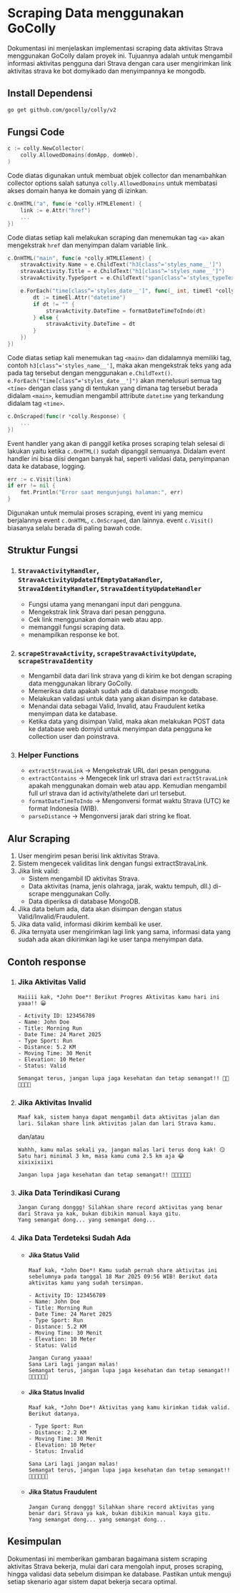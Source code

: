 # Scraping Data menggunakan GoColly

Dokumentasi ini menjelaskan implementasi scraping data aktivitas Strava menggunakan GoColly dalam proyek ini. Tujuannya adalah untuk mengambil informasi aktivitas pengguna dari Strava dengan cara user mengirimkan link aktivitas strava ke bot domyikado dan menyimpannya ke mongodb.

## Install Dependensi

```bash
go get github.com/gocolly/colly/v2
```

## Fungsi Code

```go
c := colly.NewCollector(
    colly.AllowedDomains(domApp, domWeb),
)

```

Code diatas digunakan untuk membuat objek collector dan menambahkan collector options salah satunya `colly.AllowedDomains` untuk membatasi akses domain hanya ke domain yang di izinkan.

```go
c.OnHTML("a", func(e *colly.HTMLElement) {
	link := e.Attr("href")
    ...
})
```

Code diatas setiap kali melakukan scraping dan menemukan tag `<a>` akan mengekstrak `href` dan menyimpan dalam variable link.

```go
c.OnHTML("main", func(e *colly.HTMLElement) {
	stravaActivity.Name = e.ChildText("h3[class^='styles_name__']")
	stravaActivity.Title = e.ChildText("h1[class^='styles_name__']")
	stravaActivity.TypeSport = e.ChildText("span[class^='styles_typeText__']")

	e.ForEach("time[class^='styles_date__']", func(_ int, timeEl *colly.HTMLElement) {
		dt := timeEl.Attr("datetime")
		if dt != "" {
			stravaActivity.DateTime = formatDateTimeToIndo(dt)
		} else {
			stravaActivity.DateTime = dt
		}
	})
})
```

Code diatas setiap kali menemukan tag `<main>` dan didalamnya memiliki tag, contoh `h3[class^='styles_name__']`, maka akan mengekstrak teks yang ada pada tag tersebut dengan menggunakan `e.ChildText()`. `e.ForEach("time[class^='styles_date__']")` akan menelusuri semua tag `<time>` dengan class yang di tentukan yang dimana tag tersebut berada didalam `<main>`, kemudian mengambil attribute `datetime` yang terkandung didalam tag `<time>`.

```go
c.OnScraped(func(r *colly.Response) {
    ...
})
```

Event handler yang akan di panggil ketika proses scraping telah selesai di lakukan yaitu ketika `c.OnHTML()` sudah dipanggil semuanya. Didalam event handler ini bisa diisi dengan banyak hal, seperti validasi data, penyimpanan data ke database, logging.

```go
err := c.Visit(link)
if err != nil {
    fmt.Println("Error saat mengunjungi halaman:", err)
}
```

Digunakan untuk memulai proses scraping, event ini yang memicu berjalannya event `c.OnHTML`, `c.OnScraped`, dan lainnya. event `c.Visit()` biasanya selalu berada di paling bawah code.

## Struktur Fungsi

1. ### `StravaActivityHandler`, `StravaActivityUpdateIfEmptyDataHandler`, `StravaIdentityHandler`, `StravaIdentityUpdateHandler`

    - Fungsi utama yang menangani input dari pengguna.
    - Mengekstrak link Strava dari pesan pengguna.
    - Cek link menggunakan domain web atau app.
    - memanggil fungsi scraping data.
    - menampilkan response ke bot.

2. ### `scrapeStravaActivity`, `scrapeStravaActivityUpdate`, `scrapeStravaIdentity`

    - Mengambil data dari link strava yang di kirim ke bot dengan scraping data menggunakan library GoColly.
    - Memeriksa data apakah sudah ada di database mongodb.
    - Melakukan validasi untuk data yang akan disimpan ke database.
    - Menandai data sebagai Valid, Invalid, atau Fraudulent ketika menyimpan data ke database.
    - Ketika data yang disimpan Valid, maka akan melakukan POST data ke database web domyid untuk menyimpan data pengguna ke collection user dan poinstrava.

3. ### Helper Functions

    - `extractStravaLink` → Mengekstrak URL dari pesan pengguna.
    - `extractContains` → Mengecek link url strava dari `extractStravaLink` apakah menggunakan domain web atau app. Kemudian mengambil full url strava dan id activity/athelete dari url tersebut.
    - `formatDateTimeToIndo` → Mengonversi format waktu Strava (UTC) ke format Indonesia (WIB).
    - `parseDistance` → Mengonversi jarak dari string ke float.

## Alur Scraping

1. User mengirim pesan berisi link aktivitas Strava.
2. Sistem mengecek validitas link dengan fungsi extractStravaLink.
3. Jika link valid:
    - Sistem mengambil ID aktivitas Strava.
    - Data aktivitas (nama, jenis olahraga, jarak, waktu tempuh, dll.) di-scrape menggunakan Colly.
    - Data diperiksa di database MongoDB.
4. Jika data belum ada, data akan disimpan dengan status Valid/Invalid/Fraudulent.
5. Jika data valid, informasi dikirim kembali ke user.
6. Jika ternyata user mengirimkan lagi link yang sama, informasi data yang sudah ada akan dikirimkan lagi ke user tanpa menyimpan data.

## Contoh response

1. ### Jika Aktivitas Valid

    ```
    Haiiii kak, *John Doe*! Berikut Progres Aktivitas kamu hari ini yaaa!! 😀

    - Activity ID: 123456789
    - Name: John Doe
    - Title: Morning Run
    - Date Time: 24 Maret 2025
    - Type Sport: Run
    - Distance: 5.2 KM
    - Moving Time: 30 Menit
    - Elevation: 10 Meter
    - Status: Valid

    Semangat terus, jangan lupa jaga kesehatan dan tetap semangat!! 💪🏻💪🏻💪🏻
    ```

2. ### Jika Aktivitas Invalid

    ```
    Maaf kak, sistem hanya dapat mengambil data aktivitas jalan dan lari. Silakan share link aktivitas jalan dan lari Strava kamu.
    ```

    dan/atau

    ```
    Wahhh, kamu malas sekali ya, jangan malas lari terus dong kak! 😏
    Satu hari minimal 3 km, masa kamu cuma 2.5 km aja 😂
    xixixixiixi

    Jangan lupa jaga kesehatan dan tetap semangat!! 💪🏻💪🏻💪🏻
    ```

3. ### Jika Data Terindikasi Curang

    ```
    Jangan Curang donggg! Silahkan share record aktivitas yang benar dari Strava ya kak, bukan dibikin manual kaya gitu.
    Yang semangat dong... yang semangat dong...
    ```

4. ### Jika Data Terdeteksi Sudah Ada

    - #### Jika Status Valid

        ```
        Maaf kak, *John Doe*! Kamu sudah pernah share aktivitas ini sebelumnya pada tanggal 18 Mar 2025 09:56 WIB! Berikut data aktivitas kamu yang sudah tersimpan.

        - Activity ID: 123456789
        - Name: John Doe
        - Title: Morning Run
        - Date Time: 24 Maret 2025
        - Type Sport: Run
        - Distance: 5.2 KM
        - Moving Time: 30 Menit
        - Elevation: 10 Meter
        - Status: Valid

        Jangan Curang yaaaa!
        Sana Lari lagi jangan malas!
        Semangat terus, jangan lupa jaga kesehatan dan tetap semangat!! 💪🏻💪🏻💪🏻
        ```

    - #### Jika Status Invalid

        ```
        Maaf kak, *John Doe*! Aktivitas yang kamu kirimkan tidak valid. Berikut datanya.

        - Type Sport: Run
        - Distance: 2.2 KM
        - Moving Time: 30 Menit
        - Elevation: 10 Meter
        - Status: Invalid

        Sana Lari lagi jangan malas!
        Semangat terus, jangan lupa jaga kesehatan dan tetap semangat!! 💪🏻💪🏻💪🏻
        ```

    - #### Jika Status Fraudulent

        ```
        Jangan Curang donggg! Silahkan share record aktivitas yang benar dari Strava ya kak, bukan dibikin manual kaya gitu.
        Yang semangat dong... yang semangat dong...
        ```

## Kesimpulan

Dokumentasi ini memberikan gambaran bagaimana sistem scraping aktivitas Strava bekerja, mulai dari cara mengolah input, proses scraping, hingga validasi data sebelum disimpan ke database. Pastikan untuk menguji setiap skenario agar sistem dapat bekerja secara optimal.
